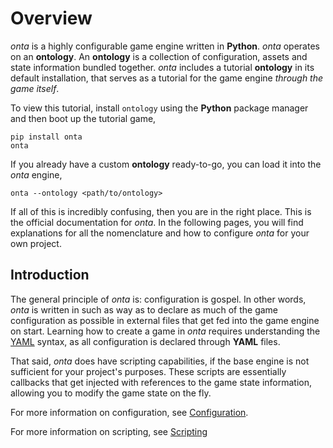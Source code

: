 # Overview

_onta_ is a highly configurable game engine written in **Python**. _onta_ operates on an **ontology**. An **ontology** is a collection of configuration, assets and state information bundled together. _onta_ includes a tutorial **ontology** in its default installation, that serves as a tutorial for the game engine _through the game itself_.

To view this tutorial, install `ontology` using the **Python** package manager and then boot up the tutorial game,

```shell
pip install onta
onta
```

If you already have a custom **ontology** ready-to-go, you can load it into the _onta_ engine,

```
onta --ontology <path/to/ontology>
```

If all of this is incredibly confusing, then you are in the right place. This is the official documentation for _onta_. In the following pages, you will find explanations for all the nomenclature and how to configure _onta_ for your own project.

## Introduction

The general principle of _onta_ is: configuration is gospel. In other words, _onta_ is written in such as way as to declare as much of the game configuration as possible in external files that get fed into the game engine on start. Learning how to create a game in _onta_ requires understanding the [YAML]() syntax, as all configuration is declared through **YAML** files. 

That said, _onta_ does have scripting capabilities, if the base engine is not sufficient for your project's purposes. These scripts are essentially callbacks that get injected with references to the game state information, allowing you to modify the game state on the fly. 

For more information on configuration, see [Configuration](./CONFIGURATION.md).

For more information on scripting, see [Scripting](./SCRIPTING.md)